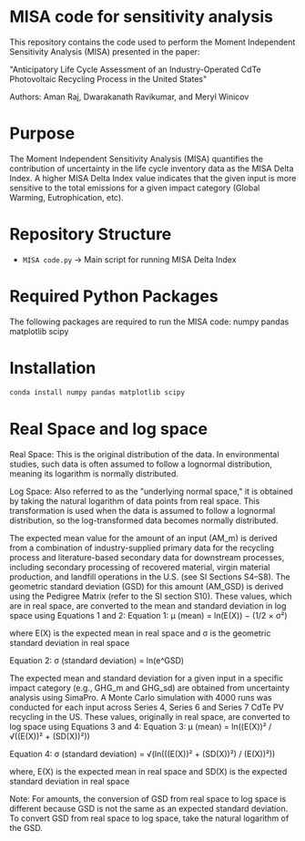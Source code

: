 # MISA code for sensitivity analysis
This repository contains the code used to perform the Moment Independent Sensitivity Analysis (MISA) presented in the paper:

"Anticipatory Life Cycle Assessment of an Industry-Operated CdTe Photovoltaic Recycling Process in the United States"

Authors: Aman Raj, Dwarakanath Ravikumar, and Meryl Winicov

# Purpose
The Moment Independent Sensitivity Analysis (MISA) quantifies the contribution of uncertainty in the life cycle inventory data as the MISA Delta Index. A higher MISA Delta Index value indicates that the given input is more sensitive to the total emissions for a given impact category (Global Warming, Eutrophication, etc).

# Repository Structure
- `MISA code.py`                                         → Main script for running MISA Delta Index

# Required Python Packages
The following packages are required to run the MISA code:
numpy
pandas
matplotlib
scipy

# Installation
```bash
conda install numpy pandas matplotlib scipy
```
# Real Space and log space
Real Space: This is the original distribution of the data. In environmental studies, such data is often assumed to follow a lognormal distribution, meaning its logarithm is normally distributed.

Log Space: Also referred to as the "underlying normal space," it is obtained by taking the natural logarithm of data points from real space. This transformation is used when the data is assumed to follow a lognormal distribution, so the log-transformed data becomes normally distributed.

The expected mean value for the amount of an input (AM_m) is derived from a combination of industry-supplied primary data for the recycling process and literature-based secondary data for downstream processes, including secondary processing of recovered material, virgin material production, and landfill operations in the U.S. (see SI Sections S4–S8). The geometric standard deviation (GSD) for this amount (AM_GSD) is derived using the Pedigree Matrix (refer to the SI section S10). These values, which are in real space, are converted to the mean and standard deviation in log space using Equations 1 and 2:
Equation 1: μ (mean) = ln(E(X)) − (1/2 × σ²)

where E(X) is the expected mean in real space and σ is the geometric standard deviation in real space

Equation 2: σ (standard deviation) = ln(e^GSD)

The expected mean and standard deviation for a given input in a specific impact category (e.g., GHG_m and GHG_sd) are obtained from uncertainty analysis using SimaPro. A Monte Carlo simulation with 4000 runs was conducted for each input across Series 4, Series 6 and Series 7 CdTe PV recycling in the US. These values, originally in real space, are converted to log space using Equations 3 and 4:
Equation 3: μ (mean) = ln((E(X))² / √((E(X))² + (SD(X))²))

Equation 4: σ (standard deviation) = √(ln(((E(X))² + (SD(X))²) / (E(X))²))

where, E(X) is the expected mean in real space and SD(X) is the expected standard deviation in real space

Note: For amounts, the conversion of GSD from real space to log space is different because GSD is not the same as an expected standard deviation. To convert GSD from real space to log space, take the natural logarithm of the GSD.
